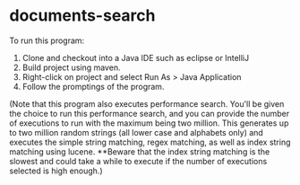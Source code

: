 # documents-search

To run this program:
1. Clone and checkout into a Java IDE such as eclipse or IntelliJ
2. Build project using maven.
3. Right-click on project and select Run As > Java Application
4. Follow the promptings of the program.
  
(Note that this program also executes performance search. You'll be given the choice to run this performance search, and you can provide the number of executions to run with the maximum being two million. This generates up to two million random strings (all lower case and alphabets only) and executes the simple string matching, regex matching, as well as index string matching using lucene. **Beware that the index string matching is the slowest and could take a while to execute if the number of executions selected is high enough.)
